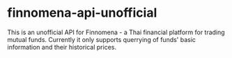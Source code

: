 # finnomena-api-unofficial

This is an unofficial API for Finnomena - a Thai financial platform for trading mutual funds. Currently it only supports querrying of funds' basic information and their historical prices. 
